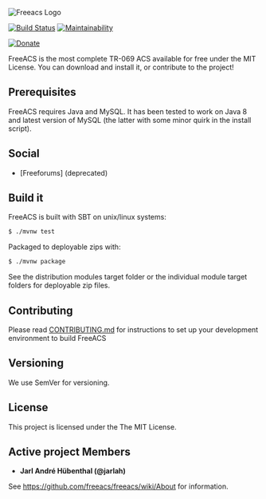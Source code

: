![Freeacs Logo](https://github.com/freeacs/readme/blob/master/logo.png)

[![Build Status](https://travis-ci.org/freeacs/freeacs.svg?branch=master)](https://travis-ci.org/freeacs/freeacs)
[![Maintainability](https://api.codeclimate.com/v1/badges/4b32968512c546806799/maintainability)](https://codeclimate.com/github/freeacs/freeacs/maintainability)

[![Donate](https://img.shields.io/badge/Patreon-Donate-blue.svg)](https://www.patreon.com/freeacs)

FreeACS is the most complete TR-069 ACS available for free under the MIT License. You can download and install it, or contribute to the project! 

## Prerequisites

FreeACS requires Java and MySQL. It has been tested to work on Java 8 and latest version of MySQL (the latter with some minor quirk in the install script).

## Social

* [Freeforums] (deprecated)



## Build it

FreeACS is built with SBT on unix/linux systems:

```bash
$ ./mvnw test
```

Packaged to deployable zips with:

```bash
$ ./mvnw package
```

See the distribution modules target folder or the individual module target folders for deployable zip files.

## Contributing

Please read [CONTRIBUTING.md](https://github.com/freeacs/freeacs/blob/master/CONTRIBUTING.md) for instructions to set up your development environment to build FreeACS

## Versioning

We use SemVer for versioning.

## License

This project is licensed under the The MIT License.

## Active project Members

* **Jarl André Hübenthal (@jarlah)**

See https://github.com/freeacs/freeacs/wiki/About for information.
